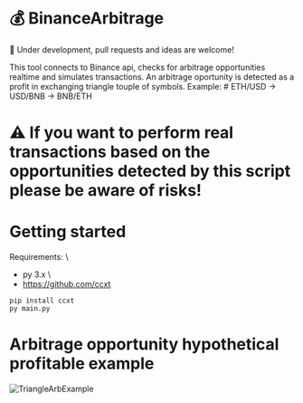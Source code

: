 # :moneybag:  BinanceArbitrage  
:construction: Under development, pull requests and ideas are welcome!

This tool connects to Binance api, checks for arbitrage opportunities realtime and simulates transactions.
An arbitrage oportunity is detected as a profit in exchanging triangle touple of symbols. Example: #  ETH/USD -> USD/BNB -> BNB/ETH

# :warning: If you want to perform real transactions based on the opportunities detected by this script please be aware of risks!

# Getting started
Requirements: \
- py 3.x \
- https://github.com/ccxt
```
pip install ccxt
py main.py
```

# Arbitrage opportunity hypothetical profitable example
![TriangleArbExample](https://user-images.githubusercontent.com/16855615/130138725-ab2091ef-ce14-421f-8845-92d989165989.png)

